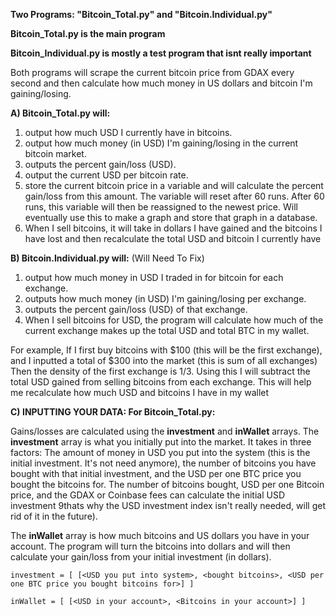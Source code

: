 **Two Programs: "Bitcoin_Total.py" and "Bitcoin.Individual.py"**

**Bitcoin_Total.py is the main program**

**Bitcoin_Individual.py is mostly a test program that isnt really important**

Both programs will scrape the current bitcoin price from GDAX every second and then calculate how much money in US dollars and bitcoin I'm gaining/losing. 

**A) Bitcoin_Total.py will:**
1) output how much USD I currently have in bitcoins.
2) output how much money (in USD) I'm gaining/losing in the current bitcoin market.
3) outputs the percent gain/loss (USD).
4) output the current USD per bitcoin rate.
5) store the current bitcoin price in a variable and will calculate the percent gain/loss from this amount. 
The variable will reset after 60 runs. After 60 runs, this variable will then be reassigned to the newest price. 
Will eventually use this to make a graph and store that graph in a database. 
6) When I sell bitcoins, it will take in dollars I have gained and the bitcoins I have lost and then recalculate the total USD and bitcoin I currently have

**B) Bitcoin.Individual.py will:** (Will Need To Fix)

1) output how much money in USD I traded in for bitcoin for each exchange.
2) outputs how much money (in USD) I'm gaining/losing per exchange.
3) outputs the percent gain/loss (USD) of that exchange.
4) When I sell bitcoins for USD, the program will calculate how much of the current exchange makes up the total USD and total BTC in my wallet.

For example, If I first buy bitcoins with $100 (this will be the first exchange), and I inputted a total of $300 into the market (this is sum of all exchanges)
Then the density of the first exchange is 1/3. Using this I will subtract the total USD gained from selling bitcoins from each exchange.
This will help me recalculate how much USD and bitcoins I have in my wallet

**C) INPUTTING YOUR DATA: For Bitcoin_Total.py:**

Gains/losses are calculated using the **investment** and **inWallet** arrays. 
The **investment** array is what you initially put into the market. It takes in three factors: The amount of money in USD you put into the system (this is the initial investment. It's not need anymore), the number of bitcoins you have bought with that initial investment, and the USD per one BTC price you bought the bitcoins for. The number of bitcoins bought, USD per one Bitcoin price, and the GDAX or Coinbase fees can calculate the initial USD investment 9thats why the USD investment index isn't really needed, will get rid of it in the future).


The **inWallet** array is how much bitcoins and US dollars you have in your account. The program will turn the bitcoins into dollars and will then calculate your gain/loss from your initial investment (in dollars).
```
investment = [ [<USD you put into system>, <bought bitcoins>, <USD per one BTC price you bought bitcoins for>] ]
```
```
inWallet = [ [<USD in your account>, <Bitcoins in your account>] ]
```
